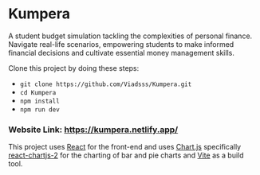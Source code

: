 # Kumpera

A student budget simulation tackling the complexities of personal finance.
Navigate real-life scenarios, empowering students to make informed financial decisions and cultivate essential money management skills.

Clone this project by doing these steps:

- `git clone https://github.com/Viadsss/Kumpera.git`
- `cd Kumpera`
- `npm install`
- `npm run dev`

### Website Link: https://kumpera.netlify.app/

This project uses [React](https://react.dev/) for the front-end and uses [Chart.js](https://www.chartjs.org/) specifically [react-chartjs-2](https://react-chartjs-2.js.org/) for the charting of bar and pie charts and [Vite](https://vitejs.dev/) as a build tool.
